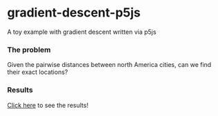 # gradient-descent-p5js
A toy example with gradient descent written via p5js

### The problem
Given the pairwise distances between north America cities, can we find their exact locations?

### Results
[Click here](https://eonurk.github.io/gradient-descent-p5js) to see the results!


